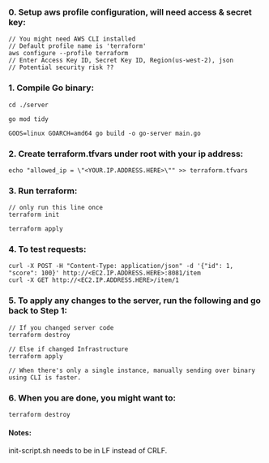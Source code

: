 ### 0.  Setup aws profile configuration, will need access & secret key:
    // You might need AWS CLI installed
    // Default profile name is 'terraform'
    aws configure --profile terraform 
    // Enter Access Key ID, Secret Key ID, Region(us-west-2), json
    // Potential security risk ??

### 1. Compile Go binary:

    cd ./server

    go mod tidy

    GOOS=linux GOARCH=amd64 go build -o go-server main.go


### 2. Create terraform.tfvars under root with your ip address:

    echo "allowed_ip = \"<YOUR.IP.ADDRESS.HERE>\"" >> terraform.tfvars


### 3. Run terraform:

    // only run this line once
    terraform init

    terraform apply


### 4. To test requests:

    curl -X POST -H "Content-Type: application/json" -d '{"id": 1, "score": 100}' http://<EC2.IP.ADDRESS.HERE>:8081/item
    curl -X GET http://<EC2.IP.ADDRESS.HERE>/item/1

### 5. To apply any changes to the server, run the following and go back to Step 1:
    // If you changed server code    
    terraform destroy
    
    // Else if changed Infrastructure
    terraform apply

    // When there's only a single instance, manually sending over binary using CLI is faster.

### 6. When you are done, you might want to:
    
    terraform destroy

#### Notes:

init-script.sh needs to be in LF instead of CRLF.